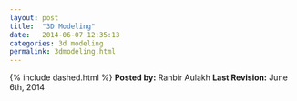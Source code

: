 ```yaml
---
layout: post
title:  "3D Modeling"
date:   2014-06-07 12:35:13
categories: 3d modeling
permalink: 3dmodeling.html
---
```



{% include dashed.html %}
**Posted by:** Ranbir Aulakh
**Last Revision:** June 6th, 2014